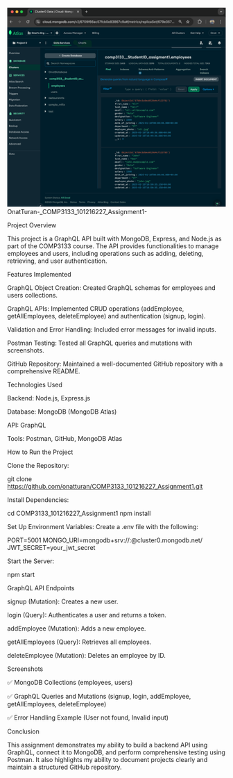 ![MongoDB Collections](screenshots/collections_screenshot.png)
OnatTuran-_COMP3133_101216227_Assignment1-

Project Overview

This project is a GraphQL API built with MongoDB, Express, and Node.js as part of the COMP3133 course. The API provides functionalities to manage employees and users, including operations such as adding, deleting, retrieving, and user authentication.

Features Implemented

GraphQL Object Creation: Created GraphQL schemas for employees and users collections.

GraphQL APIs: Implemented CRUD operations (addEmployee, getAllEmployees, deleteEmployee) and authentication (signup, login).

Validation and Error Handling: Included error messages for invalid inputs.

Postman Testing: Tested all GraphQL queries and mutations with screenshots.

GitHub Repository: Maintained a well-documented GitHub repository with a comprehensive README.

Technologies Used

Backend: Node.js, Express.js

Database: MongoDB (MongoDB Atlas)

API: GraphQL

Tools: Postman, GitHub, MongoDB Atlas

How to Run the Project

Clone the Repository:

git clone https://github.com/onatturan/COMP3133_101216227_Assignment1.git

Install Dependencies:

cd COMP3133_101216227_Assignment1
npm install

Set Up Environment Variables: Create a .env file with the following:

PORT=5001
MONGO_URI=mongodb+srv://<username>:<password>@cluster0.mongodb.net/
JWT_SECRET=your_jwt_secret

Start the Server:

npm start

GraphQL API Endpoints

signup (Mutation): Creates a new user.

login (Query): Authenticates a user and returns a token.

addEmployee (Mutation): Adds a new employee.

getAllEmployees (Query): Retrieves all employees.

deleteEmployee (Mutation): Deletes an employee by ID.

Screenshots

✅ MongoDB Collections (employees, users)

✅ GraphQL Queries and Mutations (signup, login, addEmployee, getAllEmployees, deleteEmployee)

✅ Error Handling Example (User not found, Invalid input)

Conclusion

This assignment demonstrates my ability to build a backend API using GraphQL, connect it to MongoDB, and perform comprehensive testing using Postman. It also highlights my ability to document projects clearly and maintain a structured GitHub repository.

